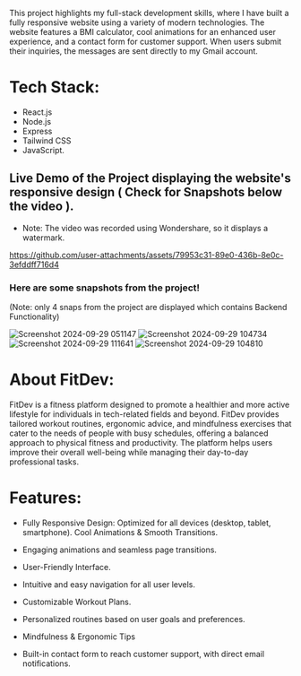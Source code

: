 This project highlights my full-stack development skills, where I have built a fully responsive website using a variety of modern technologies. The website features a BMI calculator, cool animations for an enhanced user experience, and a contact form for customer support. When users submit their inquiries, the messages are sent directly to my Gmail account.

# Tech Stack:

* React.js
* Node.js
* Express
* Tailwind CSS
* JavaScript.

## Live Demo of the Project displaying the website's responsive design ( Check for Snapshots below the video ). 

* Note: The video was recorded using Wondershare, so it displays a watermark.

https://github.com/user-attachments/assets/79953c31-89e0-436b-8e0c-3efddff716d4


### Here are some snapshots from the project!
(Note: only 4 snaps from the project are displayed which contains Backend Functionality)

![Screenshot 2024-09-29 051147](https://github.com/user-attachments/assets/1e37fa12-522c-4204-beba-b95acf88831b)
![Screenshot 2024-09-29 104734](https://github.com/user-attachments/assets/f9a4e594-e4cf-4014-b602-917935654ff3)
![Screenshot 2024-09-29 111641](https://github.com/user-attachments/assets/4366ef9a-eb11-4883-b563-ce9e4776bd9a)
![Screenshot 2024-09-29 104810](https://github.com/user-attachments/assets/f589f7a0-d47c-4d68-9b9b-f981033b8e8f)

# About FitDev:

FitDev is a fitness platform designed to promote a healthier and more active lifestyle for individuals in tech-related fields and beyond. FitDev provides tailored workout routines, ergonomic advice, and mindfulness exercises that cater to the needs of people with busy schedules, offering a balanced approach to physical fitness and productivity. The platform helps users improve their overall well-being while managing their day-to-day professional tasks.

# Features:

* Fully Responsive Design: Optimized for all devices (desktop, tablet, smartphone).
Cool Animations & Smooth Transitions.

* Engaging animations and seamless page transitions.

* User-Friendly Interface.

* Intuitive and easy navigation for all user levels.

* Customizable Workout Plans.

* Personalized routines based on user goals and preferences.

* Mindfulness & Ergonomic Tips

* Built-in contact form to reach customer support, with direct email notifications.
